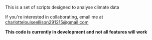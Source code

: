 This is a set of scripts designed to analyse climate data


If you're interested in collaborating, email me at charlottelouiseellison291215@gmail.com

**This code is currently in development and not all features will work**
